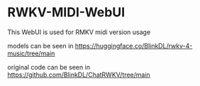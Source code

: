 # RWKV-MIDI-WebUI
This WebUI is used for RMKV midi version usage

models can be seen in https://huggingface.co/BlinkDL/rwkv-4-music/tree/main

original code can be seen in https://github.com/BlinkDL/ChatRWKV/tree/main
